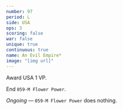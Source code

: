 ```yaml
---
number: 97
period: L
side: USA
ops: 3
scoring: false
war: false
unique: true
continuous: true
name: An Evil Empire*
image: "[img url]"
---
```

Award USA 1 VP.

End `059-M Flower Power`.

*Ongoing* — `059-M Flower Power` does nothing.
